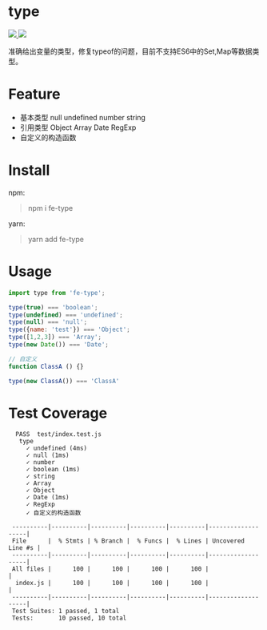 # type

<html>
<p>
    <a href="#backers" alt="Backers on Open Collective">
        <img src="https://img.shields.io/github/issues/stevenwujianpeng/fe-classNames.svg" />
    </a>
    <a href="#backers" alt="Backers on Open Collective">
        <img src="https://img.shields.io/github/license/stevenwujianpeng/fe-classNames.svg" />
    </a>
</p>
</html>

准确给出变量的类型，修复typeof的问题，目前不支持ES6中的Set,Map等数据类型。


# Feature
- 基本类型 null undefined number string 
- 引用类型 Object Array Date RegExp 
- 自定义的构造函数

# Install
npm: 
> npm i fe-type

yarn:
> yarn add fe-type

# Usage

```javascript
import type from 'fe-type';

type(true) === 'boolean';
type(undefined) === 'undefined';
type(null) === 'null';
type({name: 'test'}) === 'Object';
type([1,2,3]) === 'Array';
type(new Date()) === 'Date';

// 自定义
function ClassA () {}

type(new ClassA()) === 'ClassA'
```

# Test Coverage

```
  PASS  test/index.test.js
   type
     ✓ undefined (4ms)
     ✓ null (1ms)
     ✓ number
     ✓ boolean (1ms)
     ✓ string
     ✓ Array
     ✓ Object
     ✓ Date (1ms)
     ✓ RegExp
     ✓ 自定义的构造函数
 
 ----------|----------|----------|----------|----------|-------------------|
 File      |  % Stmts | % Branch |  % Funcs |  % Lines | Uncovered Line #s |
 ----------|----------|----------|----------|----------|-------------------|
 All files |      100 |      100 |      100 |      100 |                   |
  index.js |      100 |      100 |      100 |      100 |                   |
 ----------|----------|----------|----------|----------|-------------------|
 Test Suites: 1 passed, 1 total
 Tests:       10 passed, 10 total

```

